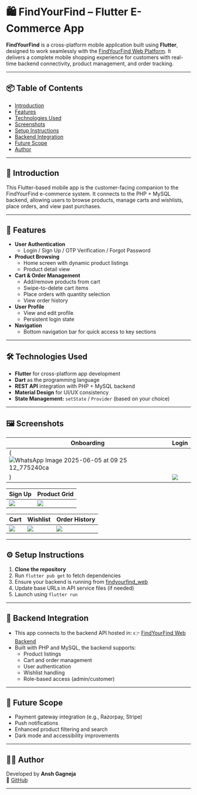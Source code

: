 # 🛍️ FindYourFind – Flutter E-Commerce App

**FindYourFind** is a cross-platform mobile application built using **Flutter**, designed to work seamlessly with the [FindYourFind Web Platform](https://github.com/anshgagneja/findyourfind_web). It delivers a complete mobile shopping experience for customers with real-time backend connectivity, product management, and order tracking.

---

## 📦 Table of Contents

- [Introduction](#introduction)
- [Features](#features)
- [Technologies Used](#technologies-used)
- [Screenshots](#screenshots)
- [Setup Instructions](#setup-instructions)
- [Backend Integration](#backend-integration)
- [Future Scope](#future-scope)
- [Author](#author)

---

## 📱 Introduction

This Flutter-based mobile app is the customer-facing companion to the FindYourFind e-commerce system. It connects to the PHP + MySQL backend, allowing users to browse products, manage carts and wishlists, place orders, and view past purchases.

---

## 🚀 Features

- **User Authentication**
  - Login / Sign Up / OTP Verification / Forgot Password
- **Product Browsing**
  - Home screen with dynamic product listings
  - Product detail view
- **Cart & Order Management**
  - Add/remove products from cart
  - Swipe-to-delete cart items
  - Place orders with quantity selection
  - View order history
- **User Profile**
  - View and edit profile
  - Persistent login state
- **Navigation**
  - Bottom navigation bar for quick access to key sections

---

## 🛠️ Technologies Used

- **Flutter** for cross-platform app development
- **Dart** as the programming language
- **REST API** integration with PHP + MySQL backend
- **Material Design** for UI/UX consistency
- **State Management:** `setState` / `Provider` (based on your choice)

---

## 🖼️ Screenshots

| Onboarding | Login |
|-----------|-------|
| (![WhatsApp Image 2025-06-05 at 09 25 12_775240ca](https://github.com/user-attachments/assets/172f71a3-93ec-48a1-8f6d-0725a0eb3268)
) | ![](https://via.placeholder.com/300x600?text=Login) |

| Sign Up | Product Grid |
|--------|---------------|
| ![](https://via.placeholder.com/300x600?text=Sign+Up) | ![](https://via.placeholder.com/300x600?text=Products) |

| Cart | Wishlist | Order History |
|------|----------|----------------|
| ![](https://via.placeholder.com/300x600?text=Cart) | ![](https://via.placeholder.com/300x600?text=Wishlist) | ![](https://via.placeholder.com/300x600?text=Orders) |



---

## ⚙️ Setup Instructions

1. **Clone the repository**
2. Run `flutter pub get` to fetch dependencies
3. Ensure your backend is running from [findyourfind_web](https://github.com/anshgagneja/findyourfind_web)
4. Update base URLs in API service files (if needed)
5. Launch using `flutter run`

---

## 🔗 Backend Integration

- This app connects to the backend API hosted in:
  👉 [FindYourFind Web Backend](https://github.com/anshgagneja/findyourfind_web)
- Built with PHP and MySQL, the backend supports:
  - Product listings
  - Cart and order management
  - User authentication
  - Wishlist handling
  - Role-based access (admin/customer)

---

## 🔮 Future Scope

- Payment gateway integration (e.g., Razorpay, Stripe)
- Push notifications
- Enhanced product filtering and search
- Dark mode and accessibility improvements

---

## 👨‍💻 Author

Developed by **Ansh Gagneja**  
🔗 [GitHub](https://github.com/anshgagneja)

---




